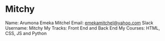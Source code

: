 # Mitchy
Name: Arumona Emeka Mitchel
Email: emekamitchel@yahoo.com
Slack Username: Mitchy
My Tracks: Front End and Back End
My Courses: HTML, CSS, JS and Python
